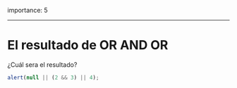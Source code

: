 importance: 5

---

# El resultado de OR AND OR

¿Cuál sera el resultado?

```js
alert(null || (2 && 3) || 4);
```
